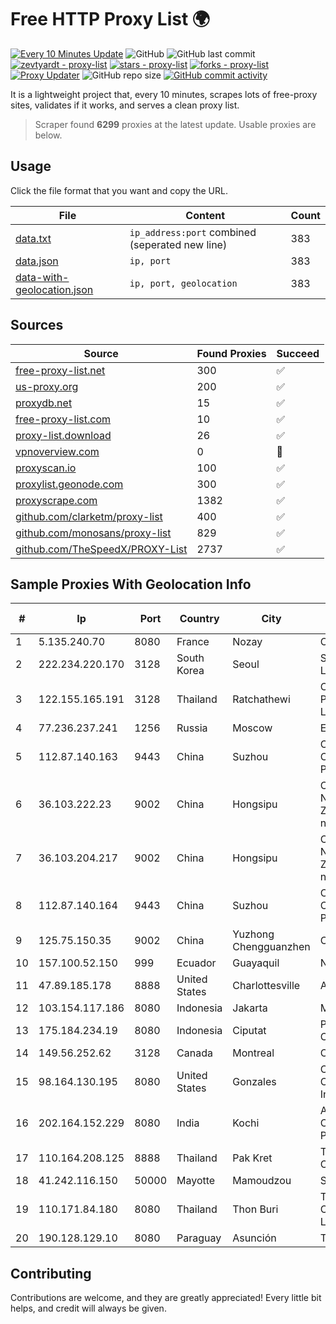 
# Free HTTP Proxy List 🌍

[![Every 10 Minutes Update](https://github.com/mertguvencli/http-proxy-list/actions/workflows/main.yml/badge.svg?branch=main)](https://github.com/mertguvencli/http-proxy-list/actions/workflows/main.yml)
![GitHub](https://img.shields.io/github/license/mertguvencli/http-proxy-list)
![GitHub last commit](https://img.shields.io/github/last-commit/mertguvencli/http-proxy-list)
[![zevtyardt - proxy-list](https://img.shields.io/static/v1?label=zevtyardt&message=proxy-list&color=blue&logo=github)](https://github.com/zevtyardt/proxy-list "Go to GitHub repo")
[![stars - proxy-list](https://img.shields.io/github/stars/zevtyardt/proxy-list?style=social)](https://github.com/zevtyardt/proxy-list)
[![forks - proxy-list](https://img.shields.io/github/forks/zevtyardt/proxy-list?style=social)](https://github.com/zevtyardt/proxy-list)
[![Proxy Updater](https://github.com/zevtyardt/proxy-list/workflows/Proxy%20Updater/badge.svg)](https://github.com/zevtyardt/proxy-list/actions?query=workflow:"Proxy+Updater")
![GitHub repo size](https://img.shields.io/github/repo-size/zevtyardt/proxy-list)
[![GitHub commit activity](https://img.shields.io/github/commit-activity/m/zevtyardt/proxy-list?logo=commits)](https://github.com/zevtyardt/proxy-list/commits/main)

It is a lightweight project that, every 10 minutes, scrapes lots of free-proxy sites, validates if it works, and serves a clean proxy list.

> Scraper found **6299** proxies at the latest update. Usable proxies are below.

## Usage

Click the file format that you want and copy the URL.

|File|Content|Count|
|----|-------|-----|
|[data.txt](https://raw.githubusercontent.com/mertguvencli/http-proxy-list/main/proxy-list/data.txt)|`ip_address:port` combined (seperated new line)|383|
|[data.json](https://raw.githubusercontent.com/mertguvencli/http-proxy-list/main/proxy-list/data.json)|`ip, port`|383|
|[data-with-geolocation.json](https://raw.githubusercontent.com/mertguvencli/http-proxy-list/main/proxy-list/data-with-geolocation.json)|`ip, port, geolocation`|383|

## Sources

|Source|Found Proxies|Succeed|
|------|-------------|-------|
|[free-proxy-list.net](https://free-proxy-list.net)|300|✅|
|[us-proxy.org](https://www.us-proxy.org)|200|✅|
|[proxydb.net](http://proxydb.net)|15|✅|
|[free-proxy-list.com](https://free-proxy-list.com/?page=&port=&type%5B%5D=http&type%5B%5D=https&up_time=0&search=Search)|10|✅|
|[proxy-list.download](https://www.proxy-list.download/HTTP)|26|✅|
|[vpnoverview.com](https://vpnoverview.com/privacy/anonymous-browsing/free-proxy-servers)|0|🚫|
|[proxyscan.io](https://www.proxyscan.io)|100|✅|
|[proxylist.geonode.com](https://proxylist.geonode.com/api/proxy-list?limit=300&page=1&sort_by=lastChecked&sort_type=desc&protocols=http,https)|300|✅|
|[proxyscrape.com](https://api.proxyscrape.com/v2/?request=displayproxies&protocol=http&timeout=10000&country=all&ssl=all&anonymity=all)|1382|✅|
|[github.com/clarketm/proxy-list](https://raw.githubusercontent.com/clarketm/proxy-list/master/proxy-list-raw.txt)|400|✅|
|[github.com/monosans/proxy-list](https://raw.githubusercontent.com/monosans/proxy-list/main/proxies/http.txt)|829|✅|
|[github.com/TheSpeedX/PROXY-List](https://raw.githubusercontent.com/TheSpeedX/PROXY-List/master/http.txt)|2737|✅|


## Sample Proxies With Geolocation Info

|#|Ip|Port|Country|City|Internet Service Provider|
|-|--|----|-------|----|-------------------------|
|1|5.135.240.70|8080|France|Nozay|OVH SAS|
|2|222.234.220.170|3128|South Korea|Seoul|SK Broadband Co Ltd|
|3|122.155.165.191|3128|Thailand|Ratchathewi|CAT Telecom Public Company Limited|
|4|77.236.237.241|1256|Russia|Moscow|Enforta-MSK|
|5|112.87.140.163|9443|China|Suzhou|China Unicom CHINA169 Jiangsu Province Network|
|6|36.103.222.23|9002|China|Hongsipu|CHINANET NINGXIA province ZHONGWEI IDC network|
|7|36.103.204.217|9002|China|Hongsipu|CHINANET NINGXIA province ZHONGWEI IDC network|
|8|112.87.140.164|9443|China|Suzhou|China Unicom CHINA169 Jiangsu Province Network|
|9|125.75.150.35|9002|China|Yuzhong Chengguanzhen|China Telecom|
|10|157.100.52.150|999|Ecuador|Guayaquil|Nedetel S.A.|
|11|47.89.185.178|8888|United States|Charlottesville|Alibaba.com LLC|
|12|103.154.117.186|8080|Indonesia|Jakarta|MORATELINDONAP|
|13|175.184.234.19|8080|Indonesia|Ciputat|PT.Indonesia Comnets Plus|
|14|149.56.252.62|3128|Canada|Montreal|OVH Hosting|
|15|98.164.130.195|8080|United States|Gonzales|Cox Communications Inc.|
|16|202.164.152.229|8080|India|Kochi|Asianet Satellite Communications Pvt Ltd|
|17|110.164.208.125|8888|Thailand|Pak Kret|Triple T Internet Company Limited|
|18|41.242.116.150|50000|Mayotte|Mamoudzou|STOI-block1|
|19|110.171.84.180|8080|Thailand|Thon Buri|True Internet Corporation CO. Ltd.|
|20|190.128.129.10|8080|Paraguay|Asunción|Telecel S.A.|



## Contributing

Contributions are welcome, and they are greatly appreciated! Every
little bit helps, and credit will always be given.

